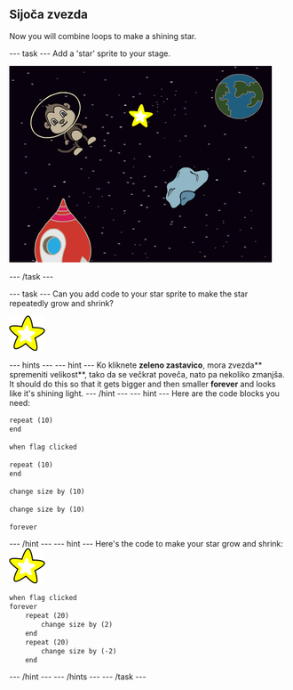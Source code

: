 ## Sijoča ​​zvezda

Now you will combine loops to make a shining star.

\--- task \--- Add a 'star' sprite to your stage.

![Dodajanje figure 'star'](images/space-star-sprite.png)

\--- /task \---

\--- task \--- Can you add code to your star sprite to make the star repeatedly grow and shrink?

![Preizkušanje sijoče zvezde](images/sprite-star.png)

\--- hints \--- \--- hint \--- Ko kliknete **zeleno zastavico**, mora zvezda** spremeniti velikost**, tako da se večkrat poveča, nato pa nekoliko zmanjša. It should do this so that it gets bigger and then smaller **forever** and looks like it's shining light. \--- /hint \--- \--- hint \--- Here are the code blocks you need:

```blocks3
repeat (10)
end

when flag clicked

repeat (10)
end

change size by (10)

change size by (10)

forever
```

\--- /hint \--- \--- hint \--- Here's the code to make your star grow and shrink: ![Star sprite](images/sprite-star.png)

```blocks3
when flag clicked
forever
    repeat (20)
        change size by (2)
    end
    repeat (20)
        change size by (-2)
    end

```

\--- /hint \--- \--- /hints \--- \--- /task \---
